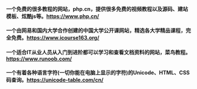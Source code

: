 #### 一个免费的很多教程的网站，php.cn，提供很多免费的视频教程以及源码、建站模板、炫酷js等。https://www.php.cn/  
#### 一个由网易和国内大学合作创建的中国大学公开课网站，精选各大学精品课程，完全免费。https://www.icourse163.org/  
#### 一个适合IT从业人员从入门到进阶都可以学习和查看文档资料的网站，菜鸟教程。https://www.runoob.com/  
#### 一个有着各种语言字符(一切你能在电脑上显示的字符)的Unicode、HTML、CSS码查询。https://unicode-table.com/cn/
